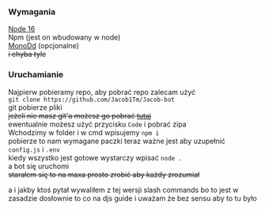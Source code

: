 ### Wymagania
[Node 16](https://nodejs.org/en/ "Node 16")\
Npm (jest on wbudowany w node)\
[MonoDd](https://www.mongodb.com "MonoDd") (opcjonalne)\
~~i chyba tyle~~
### Uruchamianie
Najpierw pobieramy repo, aby pobrać repo zalecam użyć\
`git clone https://github.com/Jacob1Tm/Jacob-bot` \
git pobierze pliki\
~~jeżeli nie masz git\'a możesz go pobrać [tutaj](https://git-scm.com/downloads "tutaj")~~ \
ewentualnie możesz użyć przycisku `Code` i pobrać zipa \
Wchodzimy w folder i w cmd wpisujemy `npm i` \
pobierze to nam wymagane paczki
teraz ważne jest aby uzupełnić `config.js` i `.env` \
kiedy wszystko jest gotowe wystarczy wpisać `node .` \
a bot się uruchomi \
~~starałem się to na maxa prosto zrobić aby każdy zrozumiał~~







a i jakby ktoś pytał wywaliłem z tej wersji slash commands bo to jest w zasadzie dosłownie to co na 
djs guide i uważam że bez sensu aby to tu było

